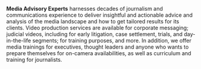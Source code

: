**Media Advisory Experts** harnesses decades of journalism and communications experience to deliver insightful and actionable advice and analysis of the media landscape and how to get tailored results for its clients. Video production services are available for corporate messaging; judicial videos, including for early litigation, case settlement, trials, and day-in-the-life segments; for training purposes, and more. In addition, we offer media trainings for executives, thought leaders and anyone who wants to prepare themselves for on-camera availabilities, as well as curriculum and training for journalists.
